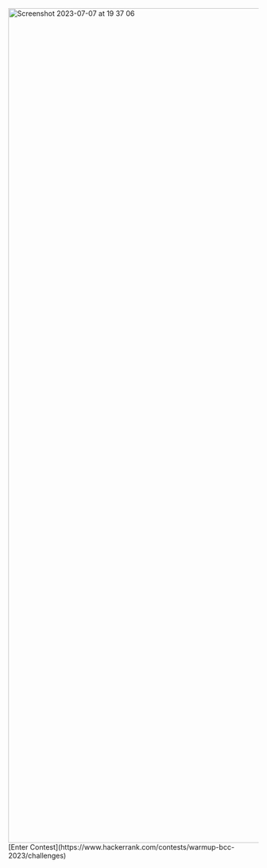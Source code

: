 <img width="1677" alt="Screenshot 2023-07-07 at 19 37 06" src="https://github.com/PannDev/belajar_cpp/assets/86787046/dbef740b-d032-465b-b6c8-544d13abedff">
[Enter Contest](https://www.hackerrank.com/contests/warmup-bcc-2023/challenges)


